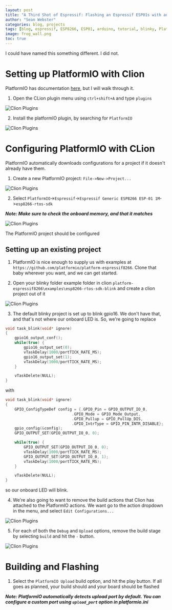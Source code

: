 ```yaml
---
layout: post
title: "A Third Shot of Espressif: Flashing an Espressif ESP01s with an arduino using CLion and PlatformIO"
author: "Sean Webster"
categories: blog, projects
tags: [blog, espressif, ESP8266, ESP01, arduino, tutorial, blinky, PlatformIO]
image: frog_wall.png
toc: true
---
```


I could have named this something different. I did not.

# Setting up PlatformIO with Clion
PlatformIO has documentation [here](https://docs.platformio.org/en/latest/integration/ide/clion.html), but I will walk
through it.

1. Open the CLion plugin menu using `ctrl+shift+A` and type `plugins`


![Clion Plugins](../assets/img/espressif_tutorials/platformIO/clion_plugins.PNG)

2. Install the platformIO plugin, by searching for `PlatformIO`

![Clion Plugins](../assets/img/espressif_tutorials/platformIO/clion_plugins2.PNG)

# Configuring PlatformIO with CLion

PlatformIO automatically downloads configurations for a project if it doesn't already have them.

1. Create a new PlatformIO project: `File->New->Project...`

![Clion Plugins](../assets/img/espressif_tutorials/platformIO/clion_plugins3.PNG)

2. Select `PlatformIO`->`Espressif`->`Espressif Generic ESP8266 ESP-01 1M`->`esp8266-rtos-sdk`

***Note: Make sure to check the onboard memory, and that it matches***

![Clion Plugins](../assets/img/espressif_tutorials/platformIO/clion_plugins4.PNG)

The PlatformIO project should be configured

## Setting up an existing project
1. PlatformIO is nice enough to supply us with examples at `https://github.com/platformio/platform-espressif8266`.
Clone that baby wherever you want, and we can get started.


2. Open your blinky folder example folder in clion `platform-espressif8266\examples\esp8266-rtos-sdk-blink` and 
create a clion project out of it

![Clion Plugins](../assets/img/espressif_tutorials/platformIO/clion_plugins5.PNG)

3. The default blinky project is set up to blink gpio16. We don't have that, and that's not where our onboard LED is. So,
we're going to replace

```c
void task_blink(void* ignore)
{
    gpio16_output_conf();
    while(true) {
    	gpio16_output_set(0);
        vTaskDelay(1000/portTICK_RATE_MS);
    	gpio16_output_set(1);
        vTaskDelay(1000/portTICK_RATE_MS);
    }

    vTaskDelete(NULL);
}
```
with
```C
void task_blink(void* ignore)
{
	GPIO_ConfigTypeDef config = {.GPIO_Pin = GPIO_OUTPUT_IO_0, 
                             .GPIO_Mode = GPIO_Mode_Output, 
                             .GPIO_Pullup = GPIO_PullUp_DIS, 
                             .GPIO_IntrType = GPIO_PIN_INTR_DISABLE};
	gpio_config(&config);
	GPIO_OUTPUT_SET(GPIO_OUTPUT_IO_0, 0);

	while(true) {
		GPIO_OUTPUT_SET(GPIO_OUTPUT_IO_0, 0);
        vTaskDelay(1000/portTICK_RATE_MS);
		GPIO_OUTPUT_SET(GPIO_OUTPUT_IO_0, 1);
        vTaskDelay(1000/portTICK_RATE_MS);
    }

    vTaskDelete(NULL);
}
```
so our onboard LED will blink.

4. We're also going to want to remove the build actions that Clion has attached to the PlatformIO actions. We want 
go to the action dropdown in the menu, and select `Edit Configurations...`

![Clion Plugins](../assets/img/espressif_tutorials/platformIO/clion_plugins6.PNG)

5. For each of both the `Debug` and `Upload` options, remove the build stage by selecting `build` and hit the `-` button.

![Clion Plugins](../assets/img/espressif_tutorials/platformIO/clion_plugins7.PNG)

# Building and Flashing
1. Select the `PlatformIO Upload` build option, and hit the play button. If all goes as planned, your build should 
and your board should be flashed

***Note: PlatformIO automatically detects upload port by default. You can configure a custom port using 
`upload_port` option in platformio.ini***